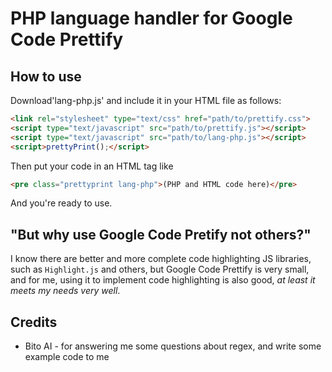 # PHP language handler for Google Code Prettify

## How to use

Download'lang-php.js' and include it in your HTML file as follows:

```html
<link rel="stylesheet" type="text/css" href="path/to/prettify.css">
<script type="text/javascript" src="path/to/prettify.js"></script>
<script type="text/javascript" src="path/to/lang-php.js"></script>
<script>prettyPrint();</script>
```

Then put your code in an HTML tag like
```html
<pre class="prettyprint lang-php">(PHP and HTML code here)</pre>
```

And you're ready to use.

## "But why use Google Code Pretify not others?"

I know there are better and more complete code highlighting JS libraries, such as `Highlight.js` and others, but Google Code Prettify is very small, and for me, using it to implement code highlighting is also good, *at least it meets my needs very well*.

## Credits
- Bito AI - for answering me some questions about regex, and write some example code to me
